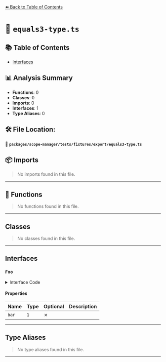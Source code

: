 [⬅️ Back to Table of Contents](../../../../../index.md)

# 📄 `equals3-type.ts`

## 📚 Table of Contents

- [Interfaces](#interfaces)

## 📊 Analysis Summary

- **Functions**: 0
- **Classes**: 0
- **Imports**: 0
- **Interfaces**: 1
- **Type Aliases**: 0

## 🛠️ File Location:
📂 **`packages/scope-manager/tests/fixtures/export/equals3-type.ts`**

## 📦 Imports

> No imports found in this file.


---

## 🔧 Functions

> No functions found in this file.


---

## Classes

> No classes found in this file.


---

## Interfaces

### `Foo`

<details><summary>Interface Code</summary>

```ts
interface Foo {
  bar: 1;
}
```
</details>

#### Properties

| Name | Type | Optional | Description |
|------|------|----------|-------------|
| `bar` | `1` | ✗ |  |


---

## Type Aliases

> No type aliases found in this file.


---